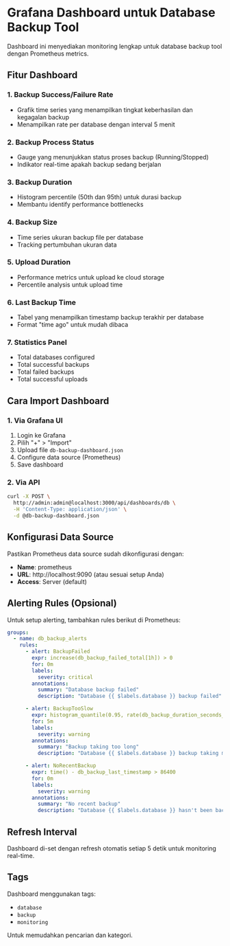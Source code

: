 # Grafana Dashboard untuk Database Backup Tool

Dashboard ini menyediakan monitoring lengkap untuk database backup tool dengan Prometheus metrics.

## Fitur Dashboard

### 1. **Backup Success/Failure Rate**
- Grafik time series yang menampilkan tingkat keberhasilan dan kegagalan backup
- Menampilkan rate per database dengan interval 5 menit

### 2. **Backup Process Status**  
- Gauge yang menunjukkan status proses backup (Running/Stopped)
- Indikator real-time apakah backup sedang berjalan

### 3. **Backup Duration**
- Histogram percentile (50th dan 95th) untuk durasi backup
- Membantu identify performance bottlenecks

### 4. **Backup Size**
- Time series ukuran backup file per database
- Tracking pertumbuhan ukuran data

### 5. **Upload Duration**
- Performance metrics untuk upload ke cloud storage
- Percentile analysis untuk upload time

### 6. **Last Backup Time**
- Tabel yang menampilkan timestamp backup terakhir per database
- Format "time ago" untuk mudah dibaca

### 7. **Statistics Panel**
- Total databases configured
- Total successful backups
- Total failed backups  
- Total successful uploads

## Cara Import Dashboard

### 1. Via Grafana UI
1. Login ke Grafana
2. Pilih "+" > "Import"
3. Upload file `db-backup-dashboard.json`
4. Configure data source (Prometheus)
5. Save dashboard

### 2. Via API
```bash
curl -X POST \
  http://admin:admin@localhost:3000/api/dashboards/db \
  -H 'Content-Type: application/json' \
  -d @db-backup-dashboard.json
```

## Konfigurasi Data Source

Pastikan Prometheus data source sudah dikonfigurasi dengan:
- **Name**: prometheus
- **URL**: http://localhost:9090 (atau sesuai setup Anda)
- **Access**: Server (default)

## Alerting Rules (Opsional)

Untuk setup alerting, tambahkan rules berikut di Prometheus:

```yaml
groups:
  - name: db_backup_alerts
    rules:
      - alert: BackupFailed
        expr: increase(db_backup_failed_total[1h]) > 0
        for: 0m
        labels:
          severity: critical
        annotations:
          summary: "Database backup failed"
          description: "Database {{ $labels.database }} backup failed"

      - alert: BackupTooSlow
        expr: histogram_quantile(0.95, rate(db_backup_duration_seconds_bucket[5m])) > 1800
        for: 5m
        labels:
          severity: warning
        annotations:
          summary: "Backup taking too long"
          description: "Database {{ $labels.database }} backup taking more than 30 minutes"

      - alert: NoRecentBackup
        expr: time() - db_backup_last_timestamp > 86400
        for: 0m
        labels:
          severity: warning
        annotations:
          summary: "No recent backup"
          description: "Database {{ $labels.database }} hasn't been backed up in 24 hours"
```

## Refresh Interval

Dashboard di-set dengan refresh otomatis setiap 5 detik untuk monitoring real-time.

## Tags

Dashboard menggunakan tags:
- `database`
- `backup` 
- `monitoring`

Untuk memudahkan pencarian dan kategori.